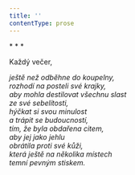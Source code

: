 ```yaml
---
title: ''
contentType: prose
---
```


<section>

\* \* \*

Každý večer,

_ještě než odběhne do koupelny,  
rozhodí na posteli své krajky,  
aby mohla destilovat všechnu slast  
ze své sebelítosti,  
hýčkat si svou minulost  
a trápit se budoucností,  
tím, že byla obdařena citem,  
aby jej jako jehlu  
obrátila proti své kůži,  
která ještě na několika místech  
temní pevným stiskem._

</section>
